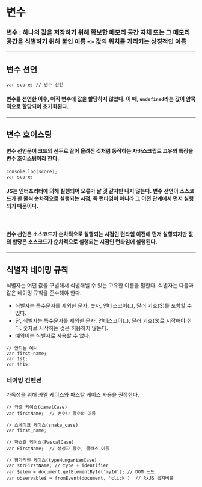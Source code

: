# 변수

### 변수 : 하나의 값을 저장하기 위해 확보한 메모리 공간 자체 또는 그 메모리 공간을 식별하기 위해 붙인 이름 -> 값의 위치를 가리키는 상징적인 이름

---

## 변수 선언

```JS
var score; // 변수 선언
```

#### 변수를 선언한 이후, 아직 변수에 값을 할당하지 않았다. 이 때, `undefined`라는 값이 암묵적으로 할당되어 초기화된다.

---

## 변수 호이스팅

#### 변수 선언문이 코드의 선두로 끌어 올려진 것처럼 동작하는 자바스크립트 고유의 특징을 변수 호이스팅이라 한다.

```JS
console.log(score);
var score;
```

#### JS는 인터프리터에 의해 실행되어 오류가 날 것 같지만 나지 않는다. **변수 선언이 소스코드가 한 줄씩 순차적으로 실행되는 시점, 즉 런타임이 아니라 그 이전 단계에서 먼저 실행되기 때문이다.**

<br>

#### 변수 선언은 소스코드가 순차적으로 실행되는 시점인 런타임 이전에 먼저 실행되지만 값의 할당은 소스코드가 순차적으로 실행되는 시점인 런타임에 실행된다.

---

## 식별자 네이밍 규칙

식별자는 어떤 값을 구별해서 식별해낼 수 있는 고유한 이름을 말한다. 식별자는 다음과 같은 네이밍 규칙을 준수해야 한다.

- 식별자는 특수문자를 제외한 문자, 숫자, 언더스코어(\_), 달러 기호($)를 포함할 수 있다.
- 단, 식별자는 특수문자를 제외한 문자, 언더스코어(\_), 달러 기호($)로 시작해야 한다. 숫자로 시작하는 것은 허용하지 않는다.
- 예약어는 식별자로 사용할 수 없다.

```JS
// 안되는 예시
var first-name;
var 1st;
var this;
```

### 네이밍 컨벤션

가독성을 위해 카멜 케이스와 파스칼 케이스 사용을 권장한다.

```JS
// 카멜 케이스(camelCase)
var firstName;  // 변수나 함수의 이름

// 스네이크 케이스(snake_case)
var first_name;

// 파스칼 케이스(PascalCase)
var FirstName;  // 생성자 함수, 클래스 이름

// 헝가리언 케이스(typeHungarianCase)
var strFirstName; // type + identifier
var $elem = document.getElementById('myId'); // DOM 노드
var observable$ = fromEvent(document, 'click')  // RxJS 옵저버블
```
